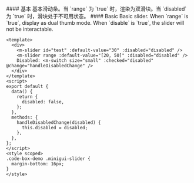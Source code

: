 <cn>
#### 基本
基本滑动条。当 `range` 为 `true` 时，渲染为双滑块。当 `disabled` 为 `true` 时，滑块处于不可用状态。
</cn>

<us>
#### Basic
Basic slider. When `range` is `true`, display as dual thumb mode. When `disable` is `true`, the slider will not be interactable.
</us>

```vue
<template>
  <div>
    <m-slider id="test" :default-value="30" :disabled="disabled" />
    <m-slider range :default-value="[20, 50]" :disabled="disabled" />
    Disabled: <m-switch size="small" :checked="disabled" @change="handleDisabledChange" />
  </div>
</template>
<script>
export default {
  data() {
    return {
      disabled: false,
    };
  },
  methods: {
    handleDisabledChange(disabled) {
      this.disabled = disabled;
    },
  },
};
</script>
<style scoped>
.code-box-demo .minigui-slider {
  margin-bottom: 16px;
}
</style>
```
